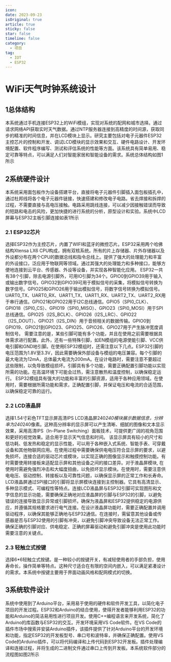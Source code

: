 ```yaml
---
icon: 
date: 2023-09-23
isOriginal: true 
article: true
sticky: false
star: false
timeline: false
category:
  - 项目
tag:
  - IOT
  - ESP32
---
```



# WiFi天气时钟系统设计

## 1总体结构
本系统通过手机连接ESP32上的WiFi模组，实现对系统的配网和城市选择。通过请求网络API获取实时天气数据。通过NTP服务器连接到高精度的时间源，获取同步的精准的时间信息，并在LCD模块上显示。研究主要包括对电子元器件ESP32主控芯片的控制和开发、调试LCD模块的显示效果和交互、硬件电路设计、开发环境配置、软件程序编写、测试和评估系统的性能等方面。该系统具有简单易用、稳定可靠等特点，可以满足人们对智能家居和智能设备的需求。系统总体结构如图1所示

<!-- more -->

## 2系统硬件设计
本系统采用面包板作为设备搭建平台，直接将电子元器件引脚插入面包板插孔中，通过杜邦线将各个电子元器件链接，快速搭建和修改电子电路。省去焊接和拆焊的过程，不需要直接与高电压接触。电路采用跳线连接，可以减少因接触错误而导致的短路和电击的风险，更加快捷的进行系统的分析，原型设计和实验。系统中LCD屏幕与ESP32主板引脚连接如表1所示

### 2.1 ESP32芯片
选择ESP32作为主控芯片，内置了WIFI和蓝牙的微控芯片。ESP32采用两个哈佛结构Xtensa LX6 CPU构成，拥有双核系统。所有的片上存储器、片外存储器以及外设都分布在两个CPU的数据总线和指令总线上。提供了强大的处理能力和丰富的外设接口，泛应用于物联网等领域。通过其强大的处理能力和多种接口，能够方便地连接到云平台、传感器、外设等设备，并实现各种智能化应用。 
ESP32一共有38个引脚，除去电源引脚外，可用IO引脚为34个。GPIO0到GPIO39用于输入或输出数字信号。GPIO32到GPIO39可用于模拟信号的采集，将模拟信号转换为数字信号。GPIO25和GPIO26用于输出模拟信号，将数字信号转换为模拟信号。UART0_TX、UART0_RX、UART1_TX、UART1_RX、UART2_TX、UART2_RX用于串行通信。GPIO21和GPIO22用于I2C总线通信。GPIO5（SPI0_CLK）、GPIO18（SPI0_CS）、GPIO19（SPI0_MISO）、GPIO23（SPI0_MOSI）用于SPI总线通信。GPIO25（I2S_BCLK）、GPIO26（I2S_LRC）、GPIO22（I2S_DOUT）、GPIO21（I2S_DIN）用于音频相关的数据传输。GPIO0到GPIO19、GPIO21到GPIO23、GPIO25、GPIO26、GPIO27用于产生脉冲宽度调制信号。
需要注意的是，某些引脚可能有多个功能，并且在使用之前需要根据具体需求进行配置。此外，还有一些特殊引脚，如EN模组的电源使能引脚、VCC供电引脚和GND地引脚。在使用ESP32模组时，还需注意以下几点。ESP32引脚的电压范围为1.8V至3.3V，因此需要确保外部设备与模组的电压兼容。每个引脚的最大电流为12mA，总体最大电流为200mA。在设计电路时，需要注意不要超过这些限制，以免导致模组损坏。引脚具有多个功能，需要正确配置引脚功能以实现所需的功能。在高温环境下可能会过热，需注意散热和温度控制，以确保稳定运行。
ESP32模组具有强大的功能和丰富的引脚资源，适用于各种应用领域。在使用时，需要根据所需功能和需求，正确配置引脚，并保证电压和电流的合适范围，以确保稳定可靠的运行。

### 2.2 LCD液晶屏
选择1.54寸彩色TFT显示屏高清IPS LCD液晶屏240*240模块展示数据信息，分辨率为240*240像素。这种高分辨率的显示屏可以产生清晰、细腻的图像和文本显示效果，采用高清IPS（In-Plane Switching）面板技术，可提供更广阔的视角范围和更好的视觉效果。适合用于显示天气信息和时间。
该显示屏具有较小的尺寸和低功耗、低发热和稳定的显示性能，可以用于各种嵌入式系统、智能手表、可穿戴设备和其他物联网应用。在使用过程中需要确保供电电压符合显示屏的要求，以避免损坏。连接合适的驱动芯片或模块，以实现正确的图像显示和触摸控制功能。有时需要使用转接板来适配显示屏和其他设备之间的接口差异。对于液晶屏模块, 在使用时需避免强烈冲击和大幅度扭曲，以免损坏显示模块。在使用时，需要注意供电电压、驱动控制、转接板以及可靠性问题，以确保显示屏的正常工作和长寿命。
LCD液晶屏通过SPI接口的引脚将显示屏模块连接到主控制器。它具有高清显示、多种显示模式、可编程性等特点。连接LCD液晶屏与ESP32引脚可实现图形和文字信息的显示功能，需要确保正确地对应液晶屏的引脚与ESP32的引脚，以避免错误的连接导致显示异常或引脚损坏。确保为液晶屏和ESP32提供稳定的电源供应，并遵循其规格要求进行电气连接。在设计液晶屏功能时，需要正确配置并调用驱动程序，以确保其能够正确地与ESP32通信。在连接时，需留意其他设备或传感器是否与ESP32使用的引脚有冲突，以避免引脚冲突导致设备无法正常工作。确保正确的引脚对应、供电稳定、正确的屏幕驱动和避免引脚冲突是使用此功能时需要注意的关键点。

### 2.3 轻触立式按键
选择6*6轻触立式按键。是一种较小的按键开关，有减轻使用者的手部负担，使用寿命长，操作简单等特点。这种尺寸适合在有限的空间内嵌入，可以满足紧凑设计的需求。本系统中按键主要用于界面动画风格和配网模式的切换。

## 3系统软件设计
系统中使用到了Arduino平台，采用易于使用的硬件和软件开发工具，以简化电子项目的开发过程。ESP32和Arduino的结合使用，使得开发者能够利用ESP32的功能和Arduino的简洁易用性进行项目开发。使用C++编程语言来开发系统，简化了Arduino的库函数与ESP32的交互。开发环境采用VS Code软件。在VS Code的插件市场中搜索并安装Arduino插件，该插件提供了针对Arduino平台的开发环境和功能，指定ESP32的开发板型号、串口号和波特率，并确保正确配置。使用VS Code的Arduino插件，可以将代码编译和上传代码到ESP32开发板。插件处理编译和连接过程，并将生成的二进制文件通过串口上传到开发板。本系统软件部分的流程图如图2所示
